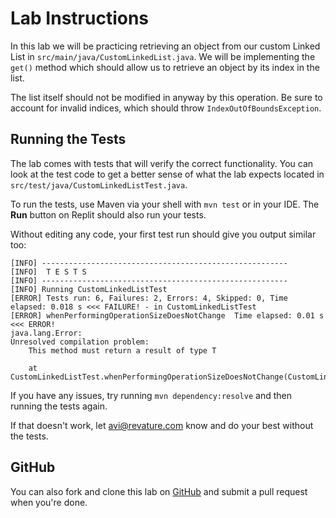 # Lab Instructions

In this lab we will be practicing retrieving an object from our custom Linked List in `src/main/java/CustomLinkedList.java`. 
We will be implementing the `get()` method which should allow us to retrieve an object by its index in the list. 

The list itself should not be modified in anyway by this operation. 
Be sure to account for invalid indices, which should throw `IndexOutOfBoundsException`.

## Running the Tests

The lab comes with tests that will verify the correct functionality. You can look at the test code to get a better sense of what the lab expects located in `src/test/java/CustomLinkedListTest.java`. 

To run the tests, use Maven via your shell with `mvn test` or in your IDE. The **Run** button on Replit should also run your tests. 

Without editing any code, your first test run should give you output similar too:

```
[INFO] -------------------------------------------------------
[INFO]  T E S T S
[INFO] -------------------------------------------------------
[INFO] Running CustomLinkedListTest
[ERROR] Tests run: 6, Failures: 2, Errors: 4, Skipped: 0, Time elapsed: 0.018 s <<< FAILURE! - in CustomLinkedListTest
[ERROR] whenPerformingOperationSizeDoesNotChange  Time elapsed: 0.01 s  <<< ERROR!
java.lang.Error:
Unresolved compilation problem:
	This method must return a result of type T

	at CustomLinkedListTest.whenPerformingOperationSizeDoesNotChange(CustomLinkedListTest.java:52)
  ```

If you have any issues, try running `mvn dependency:resolve` and then running the tests again. 

If that doesn't work, let avi@revature.com know and do your best without the tests.

## GitHub

You can also fork and clone this lab on [GitHub](https://github.com/revature-curriculum/linked-list-retrieval-lab-java) and submit a pull request when you're done.